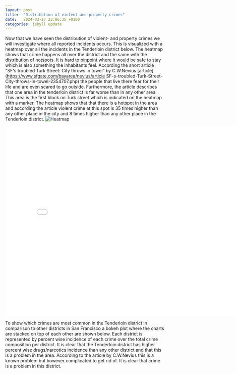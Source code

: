 ```yaml
---
layout: post
title:  "Distribution of violent and property crimes"
date:   2024-03-27 22:06:35 +0100
categories: jekyll update
---
```

Now that we have seen the distribution of violent- and property crimes we will investigate where all reported incidents occurs. This is visualized with a heatmap over all the incidents in the Tenderloin district below. The heatmap shows that crime happens all over the district and the same with the distribution of hotspots. It is hard to pinpoint where it would be safe to stay which is also something the inhabitants feel. According the short article “SF's troubled Turk Street: City throws in towel” by C.W.Nevius 
[article](https://www.sfgate.com/bayarea/nevius/article SF-s-troubled-Turk-Street-City-throws-in-towel-2354707.php)  the people that live there fear for their life and are even scared to go outside. Furthermore, the article describes that one area in the tenderloin district is far worse than in any other area. This area is the first block on Turk street which is indicated on the heatmap with a marker. The heatmap shows that that there is a hotspot in the area and according the article violent crime at this spot is 35 times higher than any other place in the city and 8 times higher than any other place in the Tenderloin district. 
![Heatmap]({{site.baseurl}}/assets/images/Heatmap.png)
<iframe src="{{site.baseurl}}/assets/map_tenderloin.html" width="800" height="600" style="border:none;"></iframe>



To show which crimes are most common in the Tenderloin district in comparison to other districts in San Francisco a bokeh plot where the charts are stacked on top of each other are shown below. Each district is represented by percent wise incidence of each crime over the total crime composition per district. It is clear that the Tenderloin district has higher percent wise drugs/narcotics incidence than any other district and that this is a problem in the area. According to the article by C.W.Nevius this is a known problem but however complicated to get rid of. It is clear that crime is a problem in this district. 
